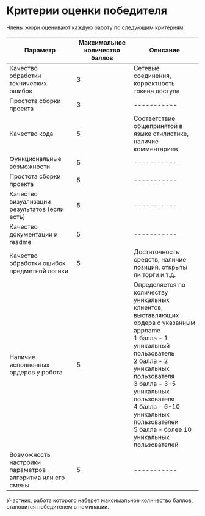 # Критерии оценки победителя

Члены жюри оценивают каждую работу по следующим критериям:  

| Параметр      | Максимальное количество баллов | Описание | 
| ----------- | ----------- | ----------- |
| Качество обработки технических ошибок | 3       | Сетевые соединения, корректность токена доступа |
| Простота сборки проекта   | 3        | ----------- |
| Качество кода	   | 5        | Соответствие общепринятой в языке стилистике, наличие комментариев  |
| Функциональные возможности   | 5        | ----------- |
| Простота сборки проекта   | 5        | ----------- |
| Качество визуализации результатов (если есть)   | 5        | ----------- |
| Качество документации и readme   | 5        | ----------- |
| Качество обработки ошибок предметной логики   | 5        | Достаточность средств, наличие позиций, открыты ли торги и т.д. |
| Наличие исполненных ордеров у робота   | 5        | Определяется по количеству уникальных клиентов, выставляющих ордера с указанным appname <br> 1 балла - 1 уникальный пользователь <br>2 балла - 2 уникальных пользователя <br>3 балла - 3-5 уникальных пользователя <br>4 балла - 6-10 уникальных пользователей <br>5 балла - более 10 уникальных пользователей | 
| Возможность настройки параметров алгоритма или его смены   | 5        | ----------- |

Участник, работа которого наберет максимальное количество баллов, становится победителем в номинации.
